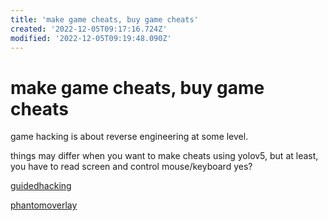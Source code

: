 ```yaml
---
title: 'make game cheats, buy game cheats'
created: '2022-12-05T09:17:16.724Z'
modified: '2022-12-05T09:19:48.090Z'
---
```


# make game cheats, buy game cheats

game hacking is about reverse engineering at some level.

things may differ when you want to make cheats using yolov5, but at least, you have to read screen and control mouse/keyboard yes?

[guidedhacking](https://guidedhacking.com/)

[phantomoverlay](https://www.phantomoverlay.io/store/)
